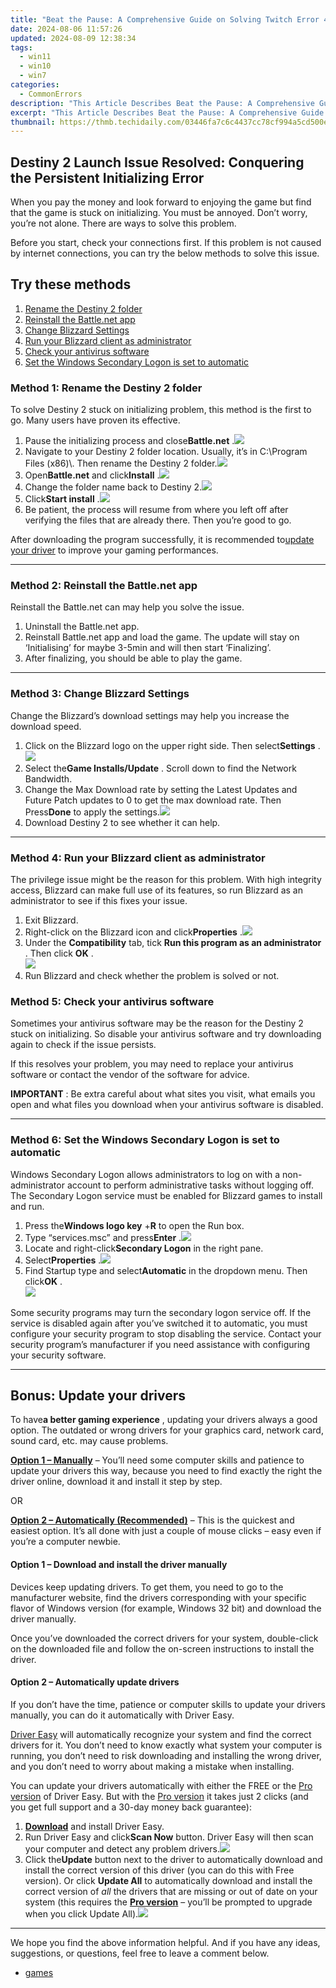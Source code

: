 ```yaml
---
title: "Beat the Pause: A Comprehensive Guide on Solving Twitch Error 4000 Issues"
date: 2024-08-06 11:57:26
updated: 2024-08-09 12:38:34
tags:
  - win11
  - win10
  - win7
categories:
  - CommonErrors
description: "This Article Describes Beat the Pause: A Comprehensive Guide on Solving Twitch Error 4000 Issues"
excerpt: "This Article Describes Beat the Pause: A Comprehensive Guide on Solving Twitch Error 4000 Issues"
thumbnail: https://thmb.techidaily.com/03446fa7c6c4437cc78cf994a5cd500e9e19b7398656e9b5a14acb95e0d9c21d.jpg
---
```


## Destiny 2 Launch Issue Resolved: Conquering the Persistent Initializing Error

When you pay the money and look forward to enjoying the game but find that the game is stuck on initializing. You must be annoyed. Don’t worry, you’re not alone. There are ways to solve this problem.

 Before you start, check your connections first. If this problem is not caused by internet connections, you can try the below methods to solve this issue.

## Try these methods

1. [Rename the Destiny 2 folder](https://tools.techidaily.com/drivereasy/download/)
2. [Reinstall the Battle.net app](https://tools.techidaily.com/drivereasy/download/)
3. [Change Blizzard Settings](https://tools.techidaily.com/drivereasy/download/)
4. [Run your Blizzard client as administrator](https://tools.techidaily.com/drivereasy/download/)
5. [Check your antivirus software](https://tools.techidaily.com/drivereasy/download/)
6. [Set the Windows Secondary Logon is set to automatic](https://tools.techidaily.com/drivereasy/download/)

### Method 1: Rename the Destiny 2 folder

 To solve Destiny 2 stuck on initializing problem, this method is the first to go. Many users have proven its effective.

1. Pause the initializing process and close**Battle.net** .![](https://images.drivereasy.com/wp-content/uploads/2019/07/d22.jpg)
2. Navigate to your Destiny 2 folder location. Usually, it’s in C:\\Program Files (x86)\\. Then rename the Destiny 2 folder.![](https://images.drivereasy.com/wp-content/uploads/2019/07/d23.jpg)
3. Open**Battle.net** and click**Install** .![](https://images.drivereasy.com/wp-content/uploads/2019/07/d20.jpg)
4. Change the folder name back to Destiny 2.![](https://images.drivereasy.com/wp-content/uploads/2019/07/d23.jpg)
5. Click**Start install** .![](https://images.drivereasy.com/wp-content/uploads/2019/07/d21.jpg)
6. Be patient, the process will resume from where you left off after verifying the files that are already there. Then you’re good to go.

 After downloading the program successfully, it is recommended to[update your driver](https://tools.techidaily.com/drivereasy/download/) to improve your gaming performances.

---

### Method 2: Reinstall the Battle.net app

Reinstall the Battle.net can may help you solve the issue.

1. Uninstall the Battle.net app.
2. Reinstall Battle.net app and load the game. The update will stay on ‘Initialising’ for maybe 3-5min and will then start ‘Finalizing’.
3. After finalizing, you should be able to play the game.

---

### Method 3: Change Blizzard Settings

 Change the Blizzard’s download settings may help you increase the download speed.

1. Click on the Blizzard logo on the upper right side. Then select**Settings** .  
![](https://images.drivereasy.com/wp-content/uploads/2019/07/d1.jpg)
2. Select the**Game Installs/Update** . Scroll down to find the Network Bandwidth.
3. Change the Max Download rate by setting the Latest Updates and Future Patch updates to 0 to get the max download rate. Then Press**Done** to apply the settings.![](https://images.drivereasy.com/wp-content/uploads/2019/07/d12.jpg)
4. Download Destiny 2 to see whether it can help.

---

### Method 4: Run your Blizzard client as administrator

 The privilege issue might be the reason for this problem. With high integrity access, Blizzard can make full use of its features, so run Blizzard as an administrator to see if this fixes your issue.

1. Exit Blizzard.
2. Right-click on the Blizzard icon and click**Properties** .![](https://images.drivereasy.com/wp-content/uploads/2019/07/b1.jpg)
3. Under the **Compatibility** tab, tick **Run this program as an administrator** . Then click **OK** .  
![](https://images.drivereasy.com/wp-content/uploads/2019/07/b2.jpg)
4. Run Blizzard and check whether the problem is solved or not.

### Method 5: Check your antivirus software

 Sometimes your antivirus software may be the reason for the Destiny 2 stuck on initializing. So disable your antivirus software and try downloading again to check if the issue persists.

 If this resolves your problem, you may need to replace your antivirus software or contact the vendor of the software for advice.

**IMPORTANT** : Be extra careful about what sites you visit, what emails you open and what files you download when your antivirus software is disabled.

---

### Method 6: Set the Windows Secondary Logon is set to automatic

 Windows Secondary Logon allows administrators to log on with a non-administrator account to perform administrative tasks without logging off. The Secondary Logon service must be enabled for Blizzard games to install and run.

1. Press the**Windows logo key** +**R** to open the Run box.
2. Type “services.msc” and press**Enter** .![](https://images.drivereasy.com/wp-content/uploads/2019/07/services.jpg)
3. Locate and right-click**Secondary Logon** in the right pane.
4. Select**Properties** .![](https://images.drivereasy.com/wp-content/uploads/2019/07/servi.jpg)
5. Find Startup type and select**Automatic** in the dropdown menu. Then click**OK** .  
![](https://images.drivereasy.com/wp-content/uploads/2019/07/ser.jpg)

 Some security programs may turn the secondary logon service off. If the service is disabled again after you’ve switched it to automatic, you must configure your security program to stop disabling the service. Contact your security program’s manufacturer if you need assistance with configuring your security software.

---

## Bonus: Update your drivers

 To have**a better gaming experience** , updating your drivers always a good option. The outdated or wrong drivers for your graphics card, network card, sound card, etc. may cause problems.

**[Option 1 – Manually](https://tools.techidaily.com/drivereasy/download/)**  – You’ll need some computer skills and patience to update your drivers this way, because you need to find exactly the right the driver online, download it and install it step by step.

OR

**[Option 2 – Automatically (Recommended)](https://tools.techidaily.com/drivereasy/download/)**  – This is the quickest and easiest option. It’s all done with just a couple of mouse clicks – easy even if you’re a computer newbie.

#### **Option 1 –** **Download and install the driver manually**

 Devices keep updating drivers. To get them, you need to go to the manufacturer website, find the drivers corresponding with your specific flavor of Windows version (for example, Windows 32 bit) and download the driver manually.

 Once you’ve downloaded the correct drivers for your system, double-click on the downloaded file and follow the on-screen instructions to install the driver.

#### **Option 2 – Automatically update drivers**

 If you don’t have the time, patience or computer skills to update your drivers manually, you can do it automatically with Driver Easy.

[Driver Easy](https://tools.techidaily.com/drivereasy/download/) will automatically recognize your system and find the correct drivers for it. You don’t need to know exactly what system your computer is running, you don’t need to risk downloading and installing the wrong driver, and you don’t need to worry about making a mistake when installing.

 You can update your drivers automatically with either the FREE or the [Pro version](https://tools.techidaily.com/drivereasy/download/) of Driver Easy. But with the [Pro version](https://tools.techidaily.com/drivereasy/download/) it takes just 2 clicks (and you get full support and a 30-day money back guarantee):

1. **[Download](https://tools.techidaily.com/drivereasy/download/)**  and install Driver Easy.
2. Run Driver Easy and click**Scan Now** button. Driver Easy will then scan your computer and detect any problem drivers.![](https://images.drivereasy.com/wp-content/uploads/2019/07/gpu1.jpg)
3. Click the**Update** button next to the driver to automatically download and install the correct version of this driver (you can do this with Free version). Or click **Update All** to automatically download and install the correct version of _all_ the drivers that are missing or out of date on your system (this requires the[](https://tools.techidaily.com/drivereasy/download/) **[Pro version](https://tools.techidaily.com/drivereasy/download/)**  – you’ll be prompted to upgrade when you click Update All).![](https://images.drivereasy.com/wp-content/uploads/2019/07/gpu.jpg)

---

 We hope you find the above information helpful. And if you have any ideas, suggestions, or questions, feel free to leave a comment below.

* [games](https://tools.techidaily.com/drivereasy/download/)

<ins class="adsbygoogle"
     style="display:block"
     data-ad-format="autorelaxed"
     data-ad-client="ca-pub-7571918770474297"
     data-ad-slot="1223367746"></ins>



<ins class="adsbygoogle"
     style="display:block"
     data-ad-client="ca-pub-7571918770474297"
     data-ad-slot="8358498916"
     data-ad-format="auto"
     data-full-width-responsive="true"></ins>
